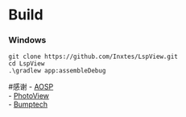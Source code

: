 # Build
### Windows
    git clone https://github.com/Inxtes/LspView.git
    cd LspView
    .\gradlew app:assembleDebug
#感谢
    - [AOSP](http://source.android.com/)  
    - [PhotoView](https://github.com/Baseflow/PhotoView/)  
    - [Bumptech](https://github.com/bumptech/)  
